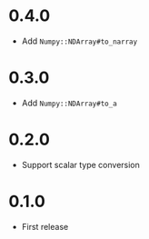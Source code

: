 # 0.4.0

* Add `Numpy::NDArray#to_narray`

# 0.3.0

* Add `Numpy::NDArray#to_a`

# 0.2.0

* Support scalar type conversion

# 0.1.0

* First release
